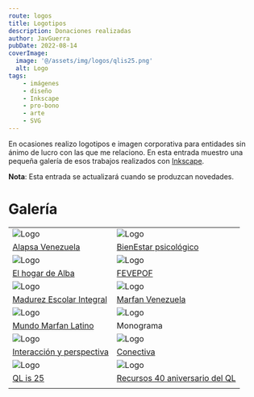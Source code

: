 ```yaml
---
route: logos
title: Logotipos
description: Donaciones realizadas
author: JavGuerra
pubDate: 2022-08-14
coverImage:
  image: '@/assets/img/logos/qlis25.png'
  alt: Logo
tags:
    - imágenes
    - diseño
    - Inkscape
    - pro-bono
    - arte
    - SVG
---
```


En ocasiones realizo logotipos e imagen corporativa para entidades sin ánimo de lucro con las que me relaciono. En esta entrada muestro una pequeña galería de esos trabajos realizados con [Inkscape](https://inkscape.org/es/).

<span class="note">**Nota**: Esta entrada se actualizará cuando se produzcan novedades.</span>

# Galería

| | |
| :--- | :--- |
| ![Logo](@/assets/img/logos/alapsa_logo.jpg) | ![Logo](@/assets/img/logos/bienestar-logo.png) |
| [Alapsa Venezuela](https://es-la.facebook.com/ALAPSAVenezuela/) | [BienEstar psicológico](https://psicologiaparatusalud.wordpress.com/acerca-de/) |
| ![Logo](@/assets/img/logos/elhogardealba.png) | ![Logo](@/assets/img/logos/logo-fevepof-color.png) |
| [El hogar de Alba](https://es-es.facebook.com/elhogardealba2015/) | [FEVEPOF](https://www.instagram.com/fevepof/) |
| ![Logo](@/assets/img/logos/tortugafeliz-final.jpg) | ![Logo](@/assets/img/logos/marfan-venezuela.png) |
| [Madurez Escolar Integral](https://conectivaorg.wordpress.com/about/miembros/mei/) | [Marfan Venezuela](https://conectivaorg.wordpress.com/about/miembros/marfan-venezuela/) |
| ![Logo](@/assets/img/logos/mml-logo.png) | ![Logo](@/assets/img/logos/monograma_jg.jpg) |
| [Mundo Marfan Latino](https://mundomarfan.org) | Monograma |
| ![Logo](@/assets/img/logos/interaccion-y-perspectiva.png) | ![Logo](@/assets/img/logos/top_fb.png) |
| [Interacción y perspectiva](https://produccioncientificaluz.org/index.php/interaccion/issue/archive) | [Conectiva](https://conectiva.lat) |
| ![Logo](@/assets/img/logos/qlis25.png) | ![Logo](@/assets/img/logos/4ql.png) |
| [QL is 25](https://sinclairql.es/) | [Recursos 40 aniversario del QL](https://sinclairqles.wordpress.com/2024/01/17/recursos-40-aniversario-del-ql/) |
| | |